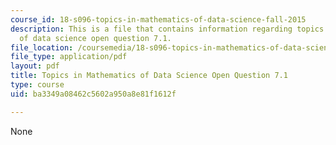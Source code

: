 ```yaml
---
course_id: 18-s096-topics-in-mathematics-of-data-science-fall-2015
description: This is a file that contains information regarding topics in mathematics
  of data science open question 7.1.
file_location: /coursemedia/18-s096-topics-in-mathematics-of-data-science-fall-2015/ba3349a08462c5602a950a8e81f1612f_MIT18_S096F15_Open7.1.pdf
file_type: application/pdf
layout: pdf
title: Topics in Mathematics of Data Science Open Question 7.1
type: course
uid: ba3349a08462c5602a950a8e81f1612f

---
```

None